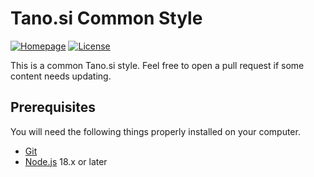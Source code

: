 # Tano.si Common Style

[![Homepage][web-img]][web]
[![License][license-img]][license]

This is a common Tano.si style.
Feel free to open a pull request if some content needs updating.

## Prerequisites

You will need the following things properly installed on your computer.

- [Git](http://git-scm.com)
- [Node.js](https://nodejs.org) 18.x or later

[web]: https://tano.si
[license]: https://github.com/ntadej/tano-style/blob/master/LICENSE.md
[web-img]: https://img.shields.io/badge/web-tano.si-green.svg
[license-img]: https://img.shields.io/github/license/ntadej/tano-style.svg
